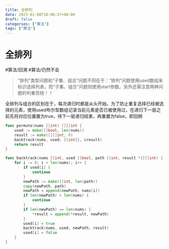 ```yaml
---
title: 全排列
date: 2023-01-08T18:06:57+08:00
draft: false
categories: ["算法"]
tags: ["算法"]
---
```


# 全排列
#算法/回溯
#算法/仍然不会

> “排列”类型问题和“子集、组合”问题不同在于：“排列”问题使用used数组来标识选择列表，而“子集、组合”问题则使用start参数。另外还需注意两种问题的判重剪枝！！


全排列与组合的区别在于，每次递归时都是从头开始。为了防止重复选择已经被选择的元素，使用used布尔型数组记录当前元素是否已被使用过，在递归下一层之前先将对应位置置为true，待下一层递归结束，再重置为false，即回朔

```go
func permute(nums []int) [][]int {
    used := make([]bool, len(nums))
    result := make([][]int, 0)
    backtrack(nums, used, []int{}, &result)
    return result
}

func backtrack(nums []int, used []bool, path []int, result *[][]int) {
    for i := 0; i < len(nums); i++ {
        if used[i] {
            continue
        }
        newPath := make([]int, len(path))
        copy(newPath, path)
        newPath = append(newPath, nums[i])
        if len(newPath) > len(nums) {
            continue
        }
        if len(newPath) == len(nums) {
            *result = append(*result, newPath)
        }
        used[i] = true
        backtrack(nums, used, newPath, result)
        used[i] = false
    }
}
```